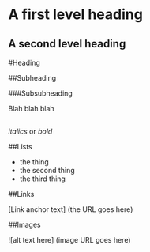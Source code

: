 A first level heading
=====================

A second level heading
----------------------

#Heading

##Subheading

###Subsubheading

Blah blah blah

##

_italics_ or *bold*

##Lists

* the thing
* the second thing
* the third thing

##Links

[Link anchor text] (the URL goes here)

##Images

![alt text here] (image URL goes here)

